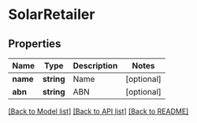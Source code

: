# SolarRetailer

## Properties
Name | Type | Description | Notes
------------ | ------------- | ------------- | -------------
**name** | **string** | Name | [optional] 
**abn** | **string** | ABN | [optional] 

[[Back to Model list]](../../README.md#documentation-for-models) [[Back to API list]](../../README.md#documentation-for-api-endpoints) [[Back to README]](../../README.md)

